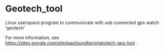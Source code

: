 Geotech_tool
============

Linux userspace program to communicate with usb connected gps watch 'geotech'

For more information, see https://sites.google.com/site/paulisundberg/geotech-gps-tool .
